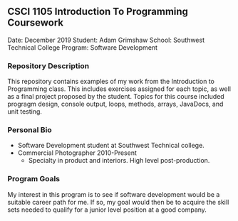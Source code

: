 ## CSCI 1105 Introduction To Programming Coursework

Date: December 2019
Student: Adam Grimshaw
School: Southwest Technical College
Program: Software Development

### Repository Description

This repository contains examples of my work from the Introduction to Programming class. This includes exercises assigned for each topic, as well as a final project proposed by the student. Topics for this course included progragm design, console output, loops, methods, arrays, JavaDocs, and unit testing.

### Personal Bio

- Software Development student at Southwest Technical college.
- Commercial Photographer 2010-Present
  - Specialty in product and interiors. High level post-production.

### Program Goals

My interest in this program is to see if software development would be a suitable career path for me. If so, my goal would then be to acquire the skill sets needed to qualify for a junior level position at a good company.
